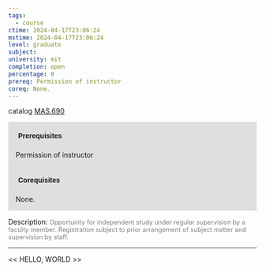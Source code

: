 ```yaml
---
tags:
  - course
ctime: 2024-04-17T23:06:24
mstime: 2024-04-17T23:06:24
level: graduate
subject: 
university: mit
completion: open
percentage: 0
prereq: Permission of instructor
coreq: None.
---
```


catalog [MAS.690](http://student.mit.edu/catalog/mMASa.html#MAS.690)

<span style="display: block; padding: 15px; background-color: rgb(100, 100, 100, 0.2);"><font id="m_prereq4090_0" style="display: block; font-family: Arial, sans-serif; font-weight: bold; padding: 5px">Prerequisites</font><br><span id="prereq4090_0">Permission of instructor</span></span>
<span style="display: block; padding: 15px; background-color: rgb(100, 100, 100, 0.2);"><font id="m_coreq4090_0" style="display: block; font-family: Arial, sans-serif; font-weight: bold; padding: 5px">Corequisites</font><br><span id="coreq4090_0">None.</span></span>

<font style="">Description:</font>
<font style="color: grey; font-size: 0.8rem;">Opportunity for independent study under regular supervision by a faculty member. Registration subject to prior arrangement of subject matter and supervision by staff.</font>



---

<< HELLO, WORLD >>

